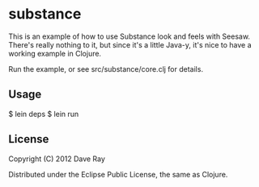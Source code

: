 # substance

This is an example of how to use Substance look and feels with Seesaw. There's really nothing to it, but since it's a little Java-y, it's nice to have a working example in Clojure.

Run the example, or see src/substance/core.clj for details.

## Usage

  $ lein deps
  $ lein run

## License

Copyright (C) 2012 Dave Ray

Distributed under the Eclipse Public License, the same as Clojure.
